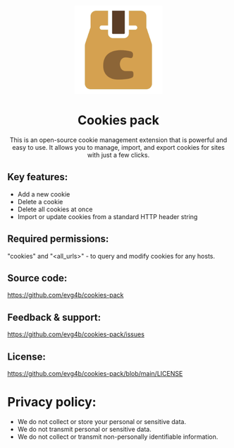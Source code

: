 <div align="center">
   <img src="./.github/logo.png" alt="logo" height="200"/>
   <h1> Cookies pack </h1>
   <div>
        This is an open-source cookie management extension that is powerful and easy to use. It allows you to manage, import, and export cookies for sites with just a few clicks.
   </div>
</div>

## Key features:

- Add a new cookie
- Delete a cookie
- Delete all cookies at once
- Import or update cookies from a standard HTTP header string

## Required permissions:

"cookies" and "<all_urls>" - to query and modify cookies for any hosts.

## Source code:

https://github.com/evg4b/cookies-pack

## Feedback & support:

https://github.com/evg4b/cookies-pack/issues

## License:

https://github.com/evg4b/cookies-pack/blob/main/LICENSE

# Privacy policy:

- We do not collect or store your personal or sensitive data.
- We do not transmit personal or sensitive data.
- We do not collect or transmit non-personally identifiable information.
